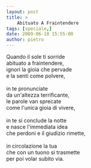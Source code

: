 ```yaml
---
layout: post
title: >
    Abituato A Fraintendere
tags: [speciale,]
date: 2009-06-10 15:55:00
author: pietro
---
```

Quando il sole ti sorride<br/>abituato a fraintendere,<br/>ignori la gioia che pervade<br/>e la senti come polvere,<br/><br/>in te pronunciate<br/>da un'altezza terrificante,<br/>le parole van sprecate<br/>come l'unica gioia di vivere,<br/><br/>in te si conclude la notte<br/>e nasce l'immediata idea<br/>che perdoni e il giudizio rimette,<br/><br/>in circolazione la tua<br/>che con un tuono si trasmette<br/>per poi volar subito via.
